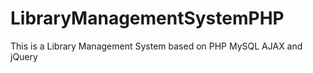 LibraryManagementSystemPHP
==========================

This is a Library Management System based on PHP MySQL AJAX and jQuery